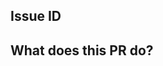 ## Issue ID

<!-- Fill in an issue ID or type "N/A" if there isn't one -->

## What does this PR do?

<!-- What are we reviewing? Add screenshots if possible! -->
